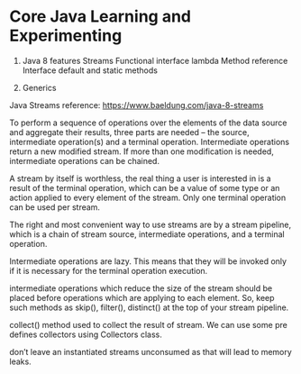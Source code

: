 # Core Java Learning and Experimenting

1. Java 8 features
    Streams
    Functional interface
    lambda
    Method reference
    Interface default and static methods
    
2. Generics

Java Streams reference:
https://www.baeldung.com/java-8-streams

To perform a sequence of operations over the elements of the data source and aggregate their results, three parts are needed – the source, intermediate operation(s) and a terminal operation.
Intermediate operations return a new modified stream. 
If more than one modification is needed, intermediate operations can be chained.

A stream by itself is worthless, the real thing a user is interested in is a result of the terminal operation, which can be a value of some type or an action applied to every element of the stream. Only one terminal operation can be used per stream.

The right and most convenient way to use streams are by a stream pipeline, which is a chain of stream source, intermediate operations, and a terminal operation.

Intermediate operations are lazy. This means that they will be invoked only if it is necessary for the terminal operation execution.

intermediate operations which reduce the size of the stream should be placed before operations which are applying to each element. So, keep such methods as skip(), filter(), distinct() at the top of your stream pipeline.

collect() method used to collect the result of stream. We can use some pre defines collectors using Collectors class.

don’t leave an instantiated streams unconsumed as that will lead to memory leaks.


